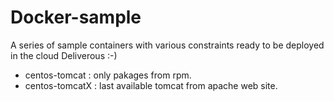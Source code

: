 # Docker-sample

A series of sample containers with various constraints ready to be deployed in the cloud Deliverous :-)

* centos-tomcat : only pakages from rpm.
* centos-tomcatX : last available tomcat from apache web site.



